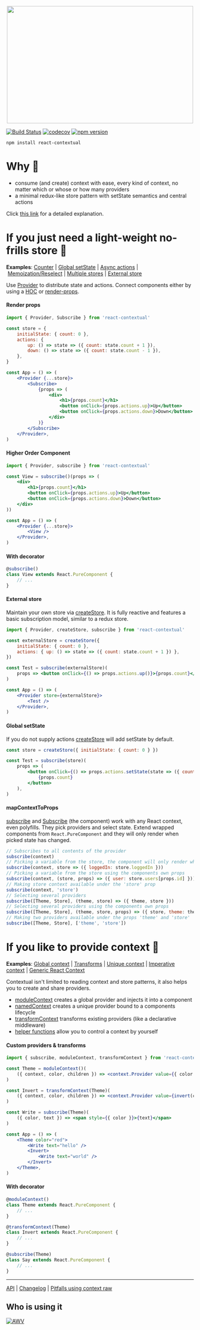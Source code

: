 <p align="center">
  <img width="500" height="314" src="assets/logo-3d-flat.png">
</p>

[![Build Status](https://travis-ci.org/drcmda/react-contextual.svg?branch=master)](https://travis-ci.org/drcmda/react-contextual) [![codecov](https://codecov.io/gh/drcmda/react-contextual/branch/master/graph/badge.svg)](https://codecov.io/gh/drcmda/react-contextual) [![npm version](https://badge.fury.io/js/react-contextual.svg)](https://badge.fury.io/js/react-contextual)

    npm install react-contextual

# Why 🤔

* consume (and create) context with ease, every kind of context, no matter which or whose or how many providers
* a minimal redux-like store pattern with setState semantics and central actions

Click [this link](https://github.com/drcmda/react-contextual/blob/master/PITFALLS.md) for a detailed explanation.

# If you just need a light-weight no-frills store 🎰

<b>Examples</b>: [Counter](https://codesandbox.io/embed/3vo9164z25) | [Global setState](https://codesandbox.io/embed/01l8z634qn) | [Async actions](https://codesandbox.io/embed/lxly45lvkl) | [Memoization/Reselect](https://codesandbox.io/embed/yvx9my007z) | [Multiple stores](https://codesandbox.io/embed/0o8pj1jz7v) | [External store](https://codesandbox.io/embed/jzwv46729y)

Use [Provider](https://github.com/drcmda/react-contextual/blob/master/API.md#provider) to distribute state and actions. Connect components either by using a [HOC](https://github.com/drcmda/react-contextual/blob/master/API.md#subscribe) or [render-props](https://github.com/drcmda/react-contextual/blob/master/API.md#subscribe-as-a-component).

#### Render props

```jsx
import { Provider, Subscribe } from 'react-contextual'

const store = {
    initialState: { count: 0 },
    actions: {
        up: () => state => ({ count: state.count + 1 }),
        down: () => state => ({ count: state.count - 1 }),
    },
}

const App = () => (
    <Provider {...store}>
        <Subscribe>
            {props => (
                <div>
                    <h1>{props.count}</h1>
                    <button onClick={props.actions.up}>Up</button>
                    <button onClick={props.actions.down}>Down</button>
                </div>
            )}
        </Subscribe>
    </Provider>,
)
```

#### Higher Order Component

```jsx
import { Provider, subscribe } from 'react-contextual'

const View = subscribe()(props => (
    <div>
        <h1>{props.count}</h1>
        <button onClick={props.actions.up}>Up</button>
        <button onClick={props.actions.down}>Down</button>
    </div>
))

const App = () => (
    <Provider {...store}>
        <View />
    </Provider>,
)
```

#### With decorator

```jsx
@subscribe()
class View extends React.PureComponent {
    // ...
}
```

#### External store

Maintain your own store via [createStore](https://github.com/drcmda/react-contextual/blob/master/API.md#createstore). It is fully reactive and features a basic subscription model, similar to a redux store.

```jsx
import { Provider, createStore, subscribe } from 'react-contextual'

const externalStore = createStore({
    initialState: { count: 0 },
    actions: { up: () => state => ({ count: state.count + 1 }) },
})

const Test = subscribe(externalStore)(
    props => <button onClick={() => props.actions.up()}>{props.count}</button>,
)

const App = () => (
    <Provider store={externalStore}>
        <Test />
    </Provider>,
)
```

#### Global setState

If you do not supply actions [createStore](https://github.com/drcmda/react-contextual/blob/master/API.md#createstore) will add setState by default.

```jsx
const store = createStore({ initialState: { count: 0 } })

const Test = subscribe(store)(
    props => (
        <button onClick={() => props.actions.setState(state => ({ count: state.count + 1 }))}>
            {props.count}
        </button>
    ),
)
```

#### mapContextToProps

[subscribe](https://github.com/drcmda/react-contextual/blob/master/API.md#subscribe) and [Subscribe](https://github.com/drcmda/react-contextual/blob/master/API.md#subscribe-as-a-component) (the component) work with any React context, even polyfills. They pick providers and select state. Extend wrapped components from `React.PureComponent` and they will only render when picked state has changed.

```jsx
// Subscribes to all contents of the provider
subscribe(context)
// Picking a variable from the store, the component will only render when it changes ...
subscribe(context, store => ({ loggedIn: store.loggedIn }))
// Picking a variable from the store using the components own props
subscribe(context, (store, props) => ({ user: store.users[props.id] }))
// Making store context available under the 'store' prop
subscribe(context, 'store')
// Selecting several providers
subscribe([Theme, Store], (theme, store) => ({ theme, store }))
// Selecting several providers using the components own props
subscribe([Theme, Store], (theme, store, props) => ({ store, theme: theme.colors[props.id] }))
// Making two providers available under the props 'theme' and 'store'
subscribe([Theme, Store], ['theme', 'store'])
```

# If you like to provide context 🚀

<b>Examples</b>: [Global context](https://codesandbox.io/embed/v8pn13nq77) | [Transforms](https://codesandbox.io/embed/mjv84k1kn9) | [Unique context](https://codesandbox.io/embed/ox405qqopy) | [Imperative context](https://codesandbox.io/embed/30ql1rxzlq) | [Generic React Context](https://codesandbox.io/embed/55wp11lv4)

Contextual isn't limited to reading context and store patterns, it also helps you to create and share providers.

* [moduleContext](https://github.com/drcmda/react-contextual/blob/master/API.md#modulecontext) creates a global provider and injects it into a component
* [namedContext](https://github.com/drcmda/react-contextual/blob/master/API.md#namedcontext) creates a unique provider bound to a components lifecycle
* [transformContext](https://github.com/drcmda/react-contextual/blob/master/API.md#transformcontext) transforms existing providers (like a declarative middleware)
* [helper functions](https://github.com/drcmda/react-contextual/blob/master/API.md#imperative-context-handling) allow you to control a context by yourself

#### Custom providers & transforms

```jsx
import { subscribe, moduleContext, transformContext } from 'react-contextual'

const Theme = moduleContext()(
    ({ context, color, children }) => <context.Provider value={{ color }} children={children} />
)

const Invert = transformContext(Theme)(
    ({ context, color, children }) => <context.Provider value={invert(color)} children={children} />
)

const Write = subscribe(Theme)(
    ({ color, text }) => <span style={{ color }}>{text}</span>
)

const App = () => (
    <Theme color="red">
        <Write text="hello" />
        <Invert>
            <Write text="world" />
        </Invert>
    </Theme>,
)
```

#### With decorator

```jsx
@moduleContext()
class Theme extends React.PureComponent {
    // ...
}

@transformContext(Theme)
class Invert extends React.PureComponent {
    // ...
}

@subscribe(Theme)
class Say extends React.PureComponent {
    // ...
}
```

---

[API](https://github.com/drcmda/react-contextual/blob/master/API.md) | [Changelog](https://github.com/drcmda/react-contextual/blob/master/CHANGELOG.md) | [Pitfalls using context raw](https://github.com/drcmda/react-contextual/blob/master/PITFALLS.md)

## Who is using it

[![AWV](/assets/corp-awv.png)](https://github.com/awv-informatik)
